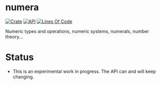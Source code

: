 # numera

[![Crate](https://img.shields.io/crates/v/numera.svg)](https://crates.io/crates/numera)
[![API](https://docs.rs/numera/badge.svg)](https://docs.rs/numera/)
[![Lines Of Code](https://tokei.rs/b1/github/andamira/numera?category=lines)](https://github.com/andamira/numera)

Numeric types and operations, numeric systems, numerals, number theory…

# Status

- This is an experimental work in progress. The API can and will keep changing.
